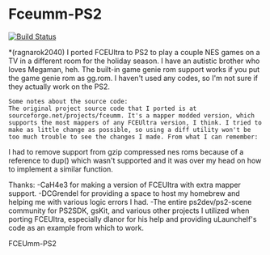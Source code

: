 Fceumm-PS2
==========

[![Build Status](https://travis-ci.org/AKuHAK/Fceumm-PS2.svg?branch=master)](https://travis-ci.org/AKuHAK/Fceumm-PS2)


*(ragnarok2040)
	I ported FCEUltra to PS2 to play a couple NES games on a TV in a different room for the holiday season. I have an autistic brother who loves Megaman, heh.
	The built-in game genie rom support works if you put the game genie rom as gg.rom. I haven't used any codes, so I'm not sure if they actually work on the PS2.

	Some notes about the source code:
	The original project source code that I ported is at sourceforge.net/projects/fceumm. It's a mapper modded version, which supports the most mappers of any FCEUltra version, I think. I tried to make as little change as possible, so using a diff utility won't be too much trouble to see the changes I made. From what I can remember:
 I had to remove support from gzip compressed nes roms because of a reference to dup() which wasn't supported and it was over my head on how to implement a similar function.

Thanks:
 -CaH4e3 for making a version of FCEUltra with extra mapper support.
 -DCGrendel for providing a space to host my homebrew and helping me with various logic errors I had.
 -The entire ps2dev/ps2-scene community for PS2SDK, gsKit, and various other projects I utilized when porting FCEUltra, especially dlanor for his help and providing uLaunchelf's code as an example from which to work.

FCEUmm-PS2
